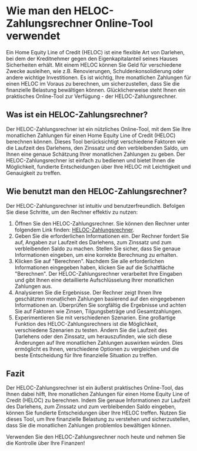 Wie man den HELOC-Zahlungsrechner Online-Tool verwendet
=======================================================

Ein Home Equity Line of Credit (HELOC) ist eine flexible Art von Darlehen, bei dem der Kreditnehmer gegen den Eigenkapitalanteil seines Hauses Sicherheiten erhält. Mit einem HELOC können Sie Geld für verschiedene Zwecke ausleihen, wie z.B. Renovierungen, Schuldenkonsolidierung oder andere wichtige Investitionen. Es ist wichtig, Ihre monatlichen Zahlungen für einen HELOC im Voraus zu berechnen, um sicherzustellen, dass Sie die finanzielle Belastung bewältigen können. Glücklicherweise steht Ihnen ein praktisches Online-Tool zur Verfügung - der HELOC-Zahlungsrechner.

Was ist ein HELOC-Zahlungsrechner?
----------------------------------

Der HELOC-Zahlungsrechner ist ein nützliches Online-Tool, mit dem Sie Ihre monatlichen Zahlungen für einen Home Equity Line of Credit (HELOC) berechnen können. Dieses Tool berücksichtigt verschiedene Faktoren wie die Laufzeit des Darlehens, den Zinssatz und den verbleibenden Saldo, um Ihnen eine genaue Schätzung Ihrer monatlichen Zahlungen zu geben. Der HELOC-Zahlungsrechner ist einfach zu bedienen und bietet Ihnen die Möglichkeit, fundierte Entscheidungen über Ihre HELOC mit Leichtigkeit und Genauigkeit zu treffen.

Wie benutzt man den HELOC-Zahlungsrechner?
------------------------------------------

Der HELOC-Zahlungsrechner ist intuitiv und benutzerfreundlich. Befolgen Sie diese Schritte, um den Rechner effektiv zu nutzen:

1. Öffnen Sie den HELOC-Zahlungsrechner. Sie können den Rechner unter folgendem Link finden: [HELOC-Zahlungsrechner](https://www.onlinecalculatorsfree.com/de/financial/heloc-payment-calculator.html).
2. Geben Sie die erforderlichen Informationen ein. Der Rechner fordert Sie auf, Angaben zur Laufzeit des Darlehens, zum Zinssatz und zum verbleibenden Saldo zu machen. Stellen Sie sicher, dass Sie genaue Informationen eingeben, um eine korrekte Berechnung zu erhalten.
3. Klicken Sie auf "Berechnen". Nachdem Sie alle erforderlichen Informationen eingegeben haben, klicken Sie auf die Schaltfläche "Berechnen". Der HELOC-Zahlungsrechner verarbeitet Ihre Eingaben und gibt Ihnen eine detaillierte Aufschlüsselung Ihrer monatlichen Zahlungen aus.
4. Analysieren Sie die Ergebnisse. Der Rechner zeigt Ihnen Ihre geschätzten monatlichen Zahlungen basierend auf den eingegebenen Informationen an. Überprüfen Sie sorgfältig die Ergebnisse und achten Sie auf Faktoren wie Zinsen, Tilgungsbeträge und Gesamtzahlungen.
5. Experimentieren Sie mit verschiedenen Szenarien. Eine großartige Funktion des HELOC-Zahlungsrechners ist die Möglichkeit, verschiedene Szenarien zu testen. Ändern Sie die Laufzeit des Darlehens oder den Zinssatz, um herauszufinden, wie sich diese Änderungen auf Ihre monatlichen Zahlungen auswirken würden. Dies ermöglicht es Ihnen, verschiedene Optionen zu vergleichen und die beste Entscheidung für Ihre finanzielle Situation zu treffen.

Fazit
-----

Der HELOC-Zahlungsrechner ist ein äußerst praktisches Online-Tool, das Ihnen dabei hilft, Ihre monatlichen Zahlungen für einen Home Equity Line of Credit (HELOC) zu berechnen. Indem Sie genaue Informationen zur Laufzeit des Darlehens, zum Zinssatz und zum verbleibenden Saldo eingeben, können Sie fundierte Entscheidungen über Ihre HELOC treffen. Nutzen Sie dieses Tool, um Ihre finanzielle Belastung zu verstehen und sicherzustellen, dass Sie die monatlichen Zahlungen problemlos bewältigen können.

Verwenden Sie den HELOC-Zahlungsrechner noch heute und nehmen Sie die Kontrolle über Ihre Finanzen!